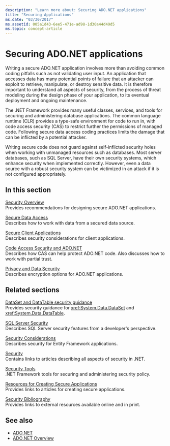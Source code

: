 ```yaml
---
description: "Learn more about: Securing ADO.NET applications"
title: "Securing Applications"
ms.date: "03/30/2017"
ms.assetid: 005a1d43-6ee5-471e-ad98-1d30a44d49d5
ms.topic: concept-article
---
```

# Securing ADO.NET applications

Writing a secure ADO.NET application involves more than avoiding common coding pitfalls such as not validating user input. An application that accesses data has many potential points of failure that an attacker can exploit to retrieve, manipulate, or destroy sensitive data. It is therefore important to understand all aspects of security, from the process of threat modeling during the design phase of your application, to its eventual deployment and ongoing maintenance.  
  
The .NET Framework provides many useful classes, services, and tools for securing and administering database applications. The common language runtime (CLR) provides a type-safe environment for code to run in, with code access security (CAS) to restrict further the permissions of managed code. Following secure data access coding practices limits the damage that can be inflicted by a potential attacker.  
  
Writing secure code does not guard against self-inflicted security holes when working with unmanaged resources such as databases. Most server databases, such as SQL Server, have their own security systems, which enhance security when implemented correctly. However, even a data source with a robust security system can be victimized in an attack if it is not configured appropriately.  
  
## In this section

 [Security Overview](security-overview.md)  
 Provides recommendations for designing secure ADO.NET applications.  
  
 [Secure Data Access](secure-data-access.md)  
 Describes how to work with data from a secured data source.  
  
 [Secure Client Applications](secure-client-applications.md)  
 Describes security considerations for client applications.  
  
 [Code Access Security and ADO.NET](code-access-security.md)  
 Describes how CAS can help protect ADO.NET code. Also discusses how to work with partial trust.  
  
 [Privacy and Data Security](privacy-and-data-security.md)  
 Describes encryption options for ADO.NET applications.  
  
## Related sections

 [DataSet and DataTable security guidance](dataset-datatable-dataview/security-guidance.md)  
 Provides security guidance for <xref:System.Data.DataSet> and <xref:System.Data.DataTable>.

 [SQL Server Security](/previous-versions/dotnet/framework/data/adonet/sql/sql-server-security)  
 Describes SQL Server security features from a developer's perspective.  
  
 [Security Considerations](./ef/security-considerations.md)  
 Describes security for Entity Framework applications.  
  
 [Security](../../../standard/security/index.md)  
 Contains links to articles describing all aspects of security in .NET.  
  
 [Security Tools](/previous-versions/visualstudio/visual-studio-2008/7w3fd0wb(v=vs.90))  
 .NET Framework tools for securing and administering security policy.  
  
 [Resources for Creating Secure Applications](/previous-versions/visualstudio/visual-studio-2010/ms165101(v=vs.100))  
 Provides links to articles for creating secure applications.  
  
 [Security Bibliography](/visualstudio/ide/securing-applications)  
 Provides links to external resources available online and in print.  
  
## See also

- [ADO.NET](index.md)
- [ADO.NET Overview](ado-net-overview.md)
